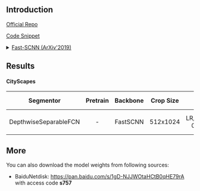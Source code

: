 ## Introduction

<a href="">Official Repo</a>

<a href="https://github.com/SegmentationBLWX/sssegmentation/blob/main/ssseg/modules/models/backbones/fastscnn.py">Code Snippet</a>

<details>
<summary align="left"><a href="https://arxiv.org/pdf/1902.04502.pdf">Fast-SCNN (ArXiv'2019)</a></summary>

```latex
@article{poudel2019fast,
    title={Fast-scnn: Fast semantic segmentation network},
    author={Poudel, Rudra PK and Liwicki, Stephan and Cipolla, Roberto},
    journal={arXiv preprint arXiv:1902.04502},
    year={2019}
}
```

</details>


## Results

#### CityScapes

| Segmentor              | Pretrain               | Backbone     | Crop Size  | Schedule                              | Train/Eval Set  | mIoU   | Download                                                                                                                                                                                                                                                                                                                                                                                                                                    |
| :-:                    | :-:                    | :-:          | :-:        | :-:                                   | :-:             | :-:    | :-:                                                                                                                                                                                                                                                                                                                                                                                                                                         |
| DepthwiseSeparableFCN  | -                      | FastSCNN     | 512x1024   | LR/POLICY/BS/EPOCH: 0.12/poly/32/1750 | train/val       | 71.53% | [cfg](https://raw.githubusercontent.com/SegmentationBLWX/sssegmentation/main/ssseg/configs/fastscnn/depthwiseseparablefcn_fastscnn_cityscapes.py) &#124; [model](https://github.com/SegmentationBLWX/modelstore/releases/download/ssseg_fastscnn/depthwiseseparablefcn_fastscnn_cityscapes.pth) &#124; [log](https://github.com/SegmentationBLWX/modelstore/releases/download/ssseg_fastscnn/depthwiseseparablefcn_fastscnn_cityscapes.log) |


## More

You can also download the model weights from following sources:

- BaiduNetdisk: https://pan.baidu.com/s/1gD-NJJWOtaHCtB0qHE79rA with access code **s757**